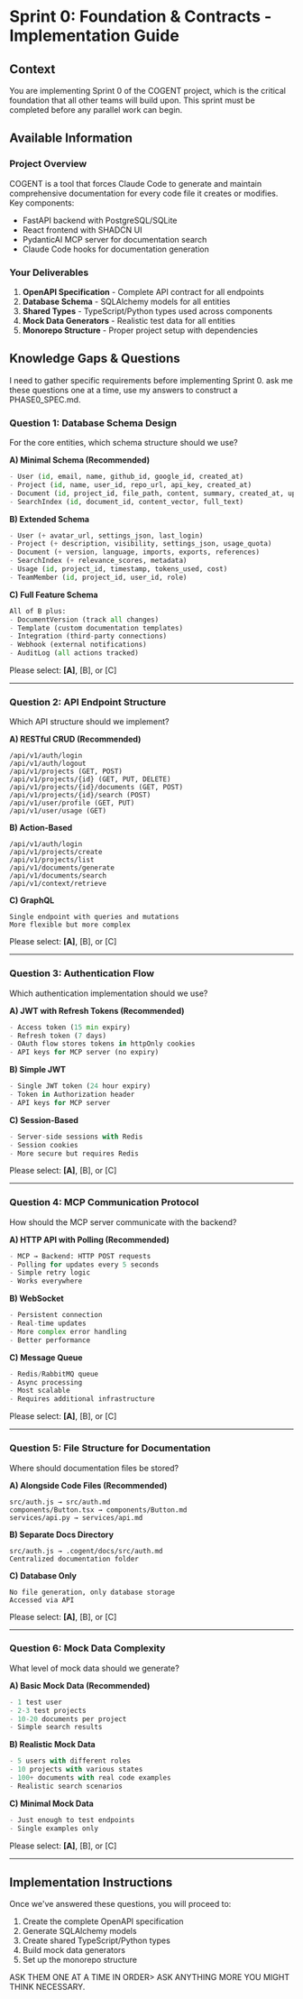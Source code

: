 # Sprint 0: Foundation & Contracts - Implementation Guide

## Context
You are implementing Sprint 0 of the COGENT project, which is the critical foundation that all other teams will build upon. This sprint must be completed before any parallel work can begin.

## Available Information

### Project Overview
COGENT is a tool that forces Claude Code to generate and maintain comprehensive documentation for every code file it creates or modifies. Key components:
- FastAPI backend with PostgreSQL/SQLite
- React frontend with SHADCN UI
- PydanticAI MCP server for documentation search
- Claude Code hooks for documentation generation

### Your Deliverables
1. **OpenAPI Specification** - Complete API contract for all endpoints
2. **Database Schema** - SQLAlchemy models for all entities
3. **Shared Types** - TypeScript/Python types used across components
4. **Mock Data Generators** - Realistic test data for all entities
5. **Monorepo Structure** - Proper project setup with dependencies

## Knowledge Gaps & Questions

I need to gather specific requirements before implementing Sprint 0. ask me these questions one at a time, use my answers to construct a PHASE0_SPEC.md.

### Question 1: Database Schema Design

For the core entities, which schema structure should we use?

**A) Minimal Schema (Recommended)**
```python
- User (id, email, name, github_id, google_id, created_at)
- Project (id, name, user_id, repo_url, api_key, created_at)
- Document (id, project_id, file_path, content, summary, created_at, updated_at)
- SearchIndex (id, document_id, content_vector, full_text)
```

**B) Extended Schema**
```python
- User (+ avatar_url, settings_json, last_login)
- Project (+ description, visibility, settings_json, usage_quota)
- Document (+ version, language, imports, exports, references)
- SearchIndex (+ relevance_scores, metadata)
- Usage (id, project_id, timestamp, tokens_used, cost)
- TeamMember (id, project_id, user_id, role)
```

**C) Full Feature Schema**
```python
All of B plus:
- DocumentVersion (track all changes)
- Template (custom documentation templates)
- Integration (third-party connections)
- Webhook (external notifications)
- AuditLog (all actions tracked)
```

Please select: **[A]**, [B], or [C]

---

### Question 2: API Endpoint Structure

Which API structure should we implement?

**A) RESTful CRUD (Recommended)**
```
/api/v1/auth/login
/api/v1/auth/logout
/api/v1/projects (GET, POST)
/api/v1/projects/{id} (GET, PUT, DELETE)
/api/v1/projects/{id}/documents (GET, POST)
/api/v1/projects/{id}/search (POST)
/api/v1/user/profile (GET, PUT)
/api/v1/user/usage (GET)
```

**B) Action-Based**
```
/api/v1/auth/login
/api/v1/projects/create
/api/v1/projects/list
/api/v1/documents/generate
/api/v1/documents/search
/api/v1/context/retrieve
```

**C) GraphQL**
```
Single endpoint with queries and mutations
More flexible but more complex
```

Please select: **[A]**, [B], or [C]

---

### Question 3: Authentication Flow

Which authentication implementation should we use?

**A) JWT with Refresh Tokens (Recommended)**
```python
- Access token (15 min expiry)
- Refresh token (7 days)
- OAuth flow stores tokens in httpOnly cookies
- API keys for MCP server (no expiry)
```

**B) Simple JWT**
```python
- Single JWT token (24 hour expiry)
- Token in Authorization header
- API keys for MCP server
```

**C) Session-Based**
```python
- Server-side sessions with Redis
- Session cookies
- More secure but requires Redis
```

Please select: **[A]**, [B], or [C]

---

### Question 4: MCP Communication Protocol

How should the MCP server communicate with the backend?

**A) HTTP API with Polling (Recommended)**
```python
- MCP → Backend: HTTP POST requests
- Polling for updates every 5 seconds
- Simple retry logic
- Works everywhere
```

**B) WebSocket**
```python
- Persistent connection
- Real-time updates
- More complex error handling
- Better performance
```

**C) Message Queue**
```python
- Redis/RabbitMQ queue
- Async processing
- Most scalable
- Requires additional infrastructure
```

Please select: **[A]**, [B], or [C]

---

### Question 5: File Structure for Documentation

Where should documentation files be stored?

**A) Alongside Code Files (Recommended)**
```
src/auth.js → src/auth.md
components/Button.tsx → components/Button.md
services/api.py → services/api.md
```

**B) Separate Docs Directory**
```
src/auth.js → .cogent/docs/src/auth.md
Centralized documentation folder
```

**C) Database Only**
```
No file generation, only database storage
Accessed via API
```

Please select: **[A]**, [B], or [C]

---

### Question 6: Mock Data Complexity

What level of mock data should we generate?

**A) Basic Mock Data (Recommended)**
```python
- 1 test user
- 2-3 test projects
- 10-20 documents per project
- Simple search results
```

**B) Realistic Mock Data**
```python
- 5 users with different roles
- 10 projects with various states
- 100+ documents with real code examples
- Realistic search scenarios
```

**C) Minimal Mock Data**
```python
- Just enough to test endpoints
- Single examples only
```

Please select: **[A]**, [B], or [C]

---

## Implementation Instructions

Once we've answered these questions, you will proceed to:

1. Create the complete OpenAPI specification
2. Generate SQLAlchemy models
3. Create shared TypeScript/Python types
4. Build mock data generators
5. Set up the monorepo structure

ASK THEM ONE AT A TIME IN ORDER> ASK ANYTHING MORE YOU MIGHT THINK NECESSARY.

